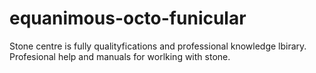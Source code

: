 # equanimous-octo-funicular
Stone centre is fully qualityfications and professional knowledge lbirary. Profesional help and manuals for worlking with stone.
